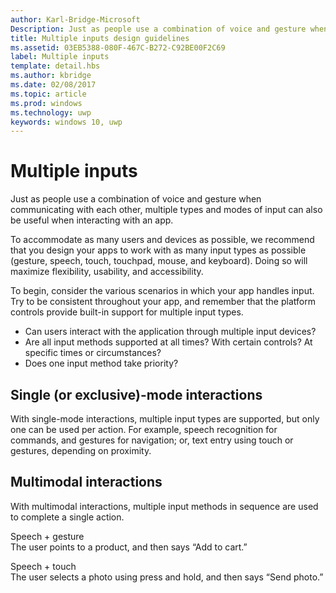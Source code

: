 ---author: Karl-Bridge-MicrosoftDescription: Just as people use a combination of voice and gesture when communicating with each other, multiple types and modes of input can also be useful when interacting with an app.title: Multiple inputs design guidelinesms.assetid: 03EB5388-080F-467C-B272-C92BE00F2C69label: Multiple inputstemplate: detail.hbsms.author: kbridgems.date: 02/08/2017ms.topic: articlems.prod: windowsms.technology: uwpkeywords: windows 10, uwp---# Multiple inputs<link rel="stylesheet" href="https://az835927.vo.msecnd.net/sites/uwp/Resources/css/custom.css">Just as people use a combination of voice and gesture when communicating with each other, multiple types and modes of input can also be useful when interacting with an app.To accommodate as many users and devices as possible, we recommend that you design your apps to work with as many input types as possible (gesture, speech, touch, touchpad, mouse, and keyboard). Doing so will maximize flexibility, usability, and accessibility.To begin, consider the various scenarios in which your app handles input. Try to be consistent throughout your app, and remember that the platform controls provide built-in support for multiple input types.-   Can users interact with the application through multiple input devices?-   Are all input methods supported at all times? With certain controls? At specific times or circumstances?-   Does one input method take priority?## Single (or exclusive)-mode interactionsWith single-mode interactions, multiple input types are supported, but only one can be used per action. For example, speech recognition for commands, and gestures for navigation; or, text entry using touch or gestures, depending on proximity.## Multimodal interactionsWith multimodal interactions, multiple input methods in sequence are used to complete a single action.Speech + gesture  The user points to a product, and then says “Add to cart.”Speech + touch  The user selects a photo using press and hold, and then says “Send photo.”